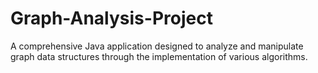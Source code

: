 # Graph-Analysis-Project
A comprehensive Java application designed to analyze and manipulate graph data structures through the implementation of various algorithms.
